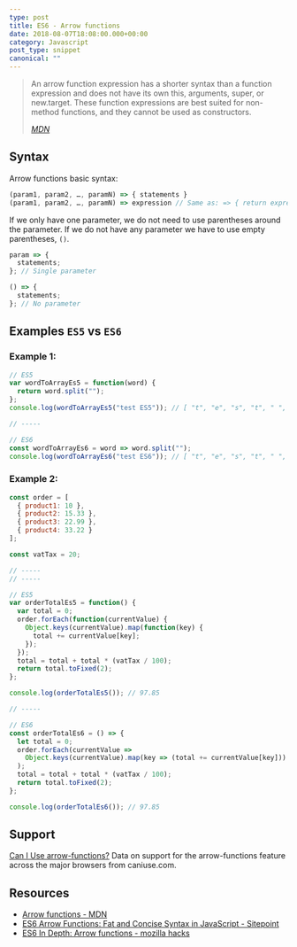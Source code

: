 ```yaml
---
type: post
title: ES6 - Arrow functions
date: 2018-08-07T18:08:00.000+00:00
category: Javascript
post_type: snippet
canonical: ""
---
```


> An arrow function expression has a shorter syntax than a function expression and does not have its own this, arguments, super, or new.target. These function expressions are best suited for non-method functions, and they cannot be used as constructors.
>
> _[MDN](https://developer.mozilla.org/en-US/docs/Web/JavaScript/Reference/Functions/Arrow_functions)_

## Syntax

Arrow functions basic syntax:

```js
(param1, param2, …, paramN) => { statements }
(param1, param2, …, paramN) => expression // Same as: => { return expression; }
```

If we only have one parameter, we do not need to use parentheses around the parameter. If we do not have any parameter we have to use empty parentheses, `()`.

```js
param => {
  statements;
}; // Single parameter

() => {
  statements;
}; // No parameter
```

## Examples `ES5` vs `ES6`

### Example 1:

```js
// ES5
var wordToArrayEs5 = function(word) {
  return word.split("");
};
console.log(wordToArrayEs5("test ES5")); // [ "t", "e", "s", "t", " ", "E", "S", "5" ]

// -----

// ES6
const wordToArrayEs6 = word => word.split("");
console.log(wordToArrayEs6("test ES6")); // [ "t", "e", "s", "t", " ", "E", "S", "6" ]
```

### Example 2:

```js
const order = [
  { product1: 10 },
  { product2: 15.33 },
  { product3: 22.99 },
  { product4: 33.22 }
];

const vatTax = 20;

// -----
// -----

// ES5
var orderTotalEs5 = function() {
  var total = 0;
  order.forEach(function(currentValue) {
    Object.keys(currentValue).map(function(key) {
      total += currentValue[key];
    });
  });
  total = total + total * (vatTax / 100);
  return total.toFixed(2);
};

console.log(orderTotalEs5()); // 97.85

// -----

// ES6
const orderTotalEs6 = () => {
  let total = 0;
  order.forEach(currentValue =>
    Object.keys(currentValue).map(key => (total += currentValue[key]))
  );
  total = total + total * (vatTax / 100);
  return total.toFixed(2);
};

console.log(orderTotalEs6()); // 97.85
```

## Support

<p class="ciu_embed" data-feature="arrow-functions" data-periods="future_1,current,past_1,past_2" data-accessible-colours="false">
  <a href="http://caniuse.com/#feat=arrow-functions">Can I Use arrow-functions?</a> Data on support for the arrow-functions feature across the major browsers from caniuse.com.
</p>

## Resources

- [Arrow functions - MDN](https://developer.mozilla.org/en-US/docs/Web/JavaScript/Reference/Functions/Arrow_functions)
- [ES6 Arrow Functions: Fat and Concise Syntax in JavaScript - Sitepoint](https://www.sitepoint.com/es6-arrow-functions-new-fat-concise-syntax-javascript/)
- [ES6 In Depth: Arrow functions - mozilla hacks](https://hacks.mozilla.org/2015/06/es6-in-depth-arrow-functions/)
